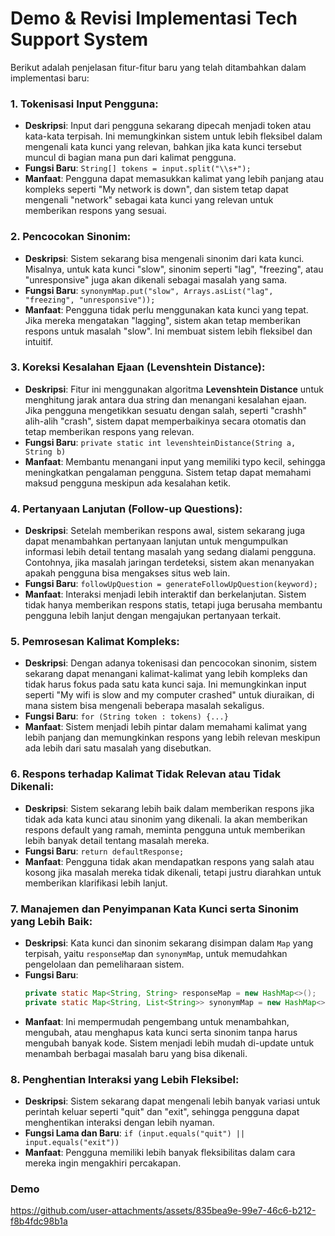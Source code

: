 # Demo & Revisi Implementasi Tech Support System

Berikut adalah penjelasan fitur-fitur baru yang telah ditambahkan dalam implementasi baru:

### 1. **Tokenisasi Input Pengguna**:
   - **Deskripsi**: Input dari pengguna sekarang dipecah menjadi token atau kata-kata terpisah. Ini memungkinkan sistem untuk lebih fleksibel dalam mengenali kata kunci yang relevan, bahkan jika kata kunci tersebut muncul di bagian mana pun dari kalimat pengguna.
   - **Fungsi Baru**: `String[] tokens = input.split("\\s+");`
   - **Manfaat**: Pengguna dapat memasukkan kalimat yang lebih panjang atau kompleks seperti "My network is down", dan sistem tetap dapat mengenali "network" sebagai kata kunci yang relevan untuk memberikan respons yang sesuai.

### 2. **Pencocokan Sinonim**:
   - **Deskripsi**: Sistem sekarang bisa mengenali sinonim dari kata kunci. Misalnya, untuk kata kunci "slow", sinonim seperti "lag", "freezing", atau "unresponsive" juga akan dikenali sebagai masalah yang sama.
   - **Fungsi Baru**: `synonymMap.put("slow", Arrays.asList("lag", "freezing", "unresponsive"));`
   - **Manfaat**: Pengguna tidak perlu menggunakan kata kunci yang tepat. Jika mereka mengatakan "lagging", sistem akan tetap memberikan respons untuk masalah "slow". Ini membuat sistem lebih fleksibel dan intuitif.

### 3. **Koreksi Kesalahan Ejaan (Levenshtein Distance)**:
   - **Deskripsi**: Fitur ini menggunakan algoritma **Levenshtein Distance** untuk menghitung jarak antara dua string dan menangani kesalahan ejaan. Jika pengguna mengetikkan sesuatu dengan salah, seperti "crashh" alih-alih "crash", sistem dapat memperbaikinya secara otomatis dan tetap memberikan respons yang relevan.
   - **Fungsi Baru**: `private static int levenshteinDistance(String a, String b)`
   - **Manfaat**: Membantu menangani input yang memiliki typo kecil, sehingga meningkatkan pengalaman pengguna. Sistem tetap dapat memahami maksud pengguna meskipun ada kesalahan ketik.

### 4. **Pertanyaan Lanjutan (Follow-up Questions)**:
   - **Deskripsi**: Setelah memberikan respons awal, sistem sekarang juga dapat menambahkan pertanyaan lanjutan untuk mengumpulkan informasi lebih detail tentang masalah yang sedang dialami pengguna. Contohnya, jika masalah jaringan terdeteksi, sistem akan menanyakan apakah pengguna bisa mengakses situs web lain.
   - **Fungsi Baru**: `followUpQuestion = generateFollowUpQuestion(keyword);`
   - **Manfaat**: Interaksi menjadi lebih interaktif dan berkelanjutan. Sistem tidak hanya memberikan respons statis, tetapi juga berusaha membantu pengguna lebih lanjut dengan mengajukan pertanyaan terkait.

### 5. **Pemrosesan Kalimat Kompleks**:
   - **Deskripsi**: Dengan adanya tokenisasi dan pencocokan sinonim, sistem sekarang dapat menangani kalimat-kalimat yang lebih kompleks dan tidak harus fokus pada satu kata kunci saja. Ini memungkinkan input seperti "My wifi is slow and my computer crashed" untuk diuraikan, di mana sistem bisa mengenali beberapa masalah sekaligus.
   - **Fungsi Baru**: `for (String token : tokens) {...}`
   - **Manfaat**: Sistem menjadi lebih pintar dalam memahami kalimat yang lebih panjang dan memungkinkan respons yang lebih relevan meskipun ada lebih dari satu masalah yang disebutkan.

### 6. **Respons terhadap Kalimat Tidak Relevan atau Tidak Dikenali**:
   - **Deskripsi**: Sistem sekarang lebih baik dalam memberikan respons jika tidak ada kata kunci atau sinonim yang dikenali. Ia akan memberikan respons default yang ramah, meminta pengguna untuk memberikan lebih banyak detail tentang masalah mereka.
   - **Fungsi Baru**: `return defaultResponse;`
   - **Manfaat**: Pengguna tidak akan mendapatkan respons yang salah atau kosong jika masalah mereka tidak dikenali, tetapi justru diarahkan untuk memberikan klarifikasi lebih lanjut.

### 7. **Manajemen dan Penyimpanan Kata Kunci serta Sinonim yang Lebih Baik**:
   - **Deskripsi**: Kata kunci dan sinonim sekarang disimpan dalam `Map` yang terpisah, yaitu `responseMap` dan `synonymMap`, untuk memudahkan pengelolaan dan pemeliharaan sistem.
   - **Fungsi Baru**: 
     ```java
     private static Map<String, String> responseMap = new HashMap<>();
     private static Map<String, List<String>> synonymMap = new HashMap<>();
     ```
   - **Manfaat**: Ini mempermudah pengembang untuk menambahkan, mengubah, atau menghapus kata kunci serta sinonim tanpa harus mengubah banyak kode. Sistem menjadi lebih mudah di-update untuk menambah berbagai masalah baru yang bisa dikenali.

### 8. **Penghentian Interaksi yang Lebih Fleksibel**:
   - **Deskripsi**: Sistem sekarang dapat mengenali lebih banyak variasi untuk perintah keluar seperti "quit" dan "exit", sehingga pengguna dapat menghentikan interaksi dengan lebih nyaman.
   - **Fungsi Lama dan Baru**: `if (input.equals("quit") || input.equals("exit"))`
   - **Manfaat**: Pengguna memiliki lebih banyak fleksibilitas dalam cara mereka ingin mengakhiri percakapan.

### Demo

https://github.com/user-attachments/assets/835bea9e-99e7-46c6-b212-f8b4fdc98b1a


